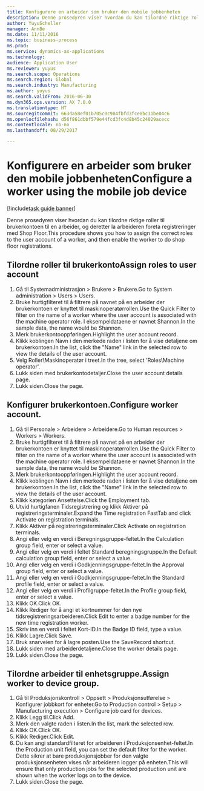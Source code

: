 ```yaml
--- 
title: Konfigurere en arbeider som bruker den mobile jobbenheten
description: Denne prosedyren viser hvordan du kan tilordne riktige roller til brukerkontoen til en arbeider, og deretter la arbeideren foreta registreringer med Shop Floor.
author: YuyuScheller
manager: AnnBe
ms.date: 11/11/2016
ms.topic: business-process
ms.prod: 
ms.service: dynamics-ax-applications
ms.technology: 
audience: Application User
ms.reviewer: yuyus
ms.search.scope: Operations
ms.search.region: Global
ms.search.industry: Manufacturing
ms.author: yuyus
ms.search.validFrom: 2016-06-30
ms.dyn365.ops.version: AX 7.0.0
ms.translationtype: HT
ms.sourcegitcommit: 663da58ef01b705c0c984fbfd3fce8bc31be04c6
ms.openlocfilehash: d56f861dbbf579e44fcd3fc4d8b45c24029acecc
ms.contentlocale: nb-no
ms.lasthandoff: 08/29/2017

---
```

# <a name="configure-a-worker-using-the-mobile-job-device"></a><span data-ttu-id="84037-103">Konfigurere en arbeider som bruker den mobile jobbenheten</span><span class="sxs-lookup"><span data-stu-id="84037-103">Configure a worker using the mobile job device</span></span>

[!include[task guide banner](../../includes/task-guide-banner.md)]

<span data-ttu-id="84037-104">Denne prosedyren viser hvordan du kan tilordne riktige roller til brukerkontoen til en arbeider, og deretter la arbeideren foreta registreringer med Shop Floor.</span><span class="sxs-lookup"><span data-stu-id="84037-104">This procedure shows you how to assign the correct roles to the user account of a worker, and then enable the worker to do shop floor registrations.</span></span>


## <a name="assign-roles-to-user-account"></a><span data-ttu-id="84037-105">Tilordne roller til brukerkonto</span><span class="sxs-lookup"><span data-stu-id="84037-105">Assign roles to user account</span></span>
1. <span data-ttu-id="84037-106">Gå til Systemadministrasjon > Brukere > Brukere.</span><span class="sxs-lookup"><span data-stu-id="84037-106">Go to System administration > Users > Users.</span></span>
2. <span data-ttu-id="84037-107">Bruke hurtigfilteret til å filtrere på navnet på en arbeider der brukerkontoen er knyttet til maskinoperatørrollen.</span><span class="sxs-lookup"><span data-stu-id="84037-107">Use the Quick Filter to filter on the name of a worker where the user account is associated with the machine operator role.</span></span> <span data-ttu-id="84037-108">I eksempeldataene er navnet Shannon.</span><span class="sxs-lookup"><span data-stu-id="84037-108">In the sample data, the name would be Shannon.</span></span>
3. <span data-ttu-id="84037-109">Merk brukerkontooppføringen.</span><span class="sxs-lookup"><span data-stu-id="84037-109">Highlight the user account record.</span></span>
4. <span data-ttu-id="84037-110">Klikk koblingen Navn i den merkede raden i listen for å vise detaljene om brukerkontoen.</span><span class="sxs-lookup"><span data-stu-id="84037-110">In the list, click the "Name" link in the selected row to view the details of the user account.</span></span>
5. <span data-ttu-id="84037-111">Velg Roller\Maskinoperatør i treet.</span><span class="sxs-lookup"><span data-stu-id="84037-111">In the tree, select 'Roles\Machine operator'.</span></span>
6. <span data-ttu-id="84037-112">Lukk siden med brukerkontodetaljer.</span><span class="sxs-lookup"><span data-stu-id="84037-112">Close the user account details page.</span></span>
7. <span data-ttu-id="84037-113">Lukk siden.</span><span class="sxs-lookup"><span data-stu-id="84037-113">Close the page.</span></span>

## <a name="configure-worker-account"></a><span data-ttu-id="84037-114">Konfigurer brukerkontoen.</span><span class="sxs-lookup"><span data-stu-id="84037-114">Configure worker account.</span></span>
1. <span data-ttu-id="84037-115">Gå til Personale > Arbeidere > Arbeidere.</span><span class="sxs-lookup"><span data-stu-id="84037-115">Go to Human resources > Workers > Workers.</span></span>
2. <span data-ttu-id="84037-116">Bruke hurtigfilteret til å filtrere på navnet på en arbeider der brukerkontoen er knyttet til maskinoperatørrollen.</span><span class="sxs-lookup"><span data-stu-id="84037-116">Use the Quick Filter to filter on the name of a worker where the user account is associated with the machine operator role.</span></span> <span data-ttu-id="84037-117">I eksempeldataene er navnet Shannon.</span><span class="sxs-lookup"><span data-stu-id="84037-117">In the sample data, the name would be Shannon.</span></span>
3. <span data-ttu-id="84037-118">Merk brukerkontooppføringen.</span><span class="sxs-lookup"><span data-stu-id="84037-118">Highlight the user account record.</span></span>
4. <span data-ttu-id="84037-119">Klikk koblingen Navn i den merkede raden i listen for å vise detaljene om brukerkontoen.</span><span class="sxs-lookup"><span data-stu-id="84037-119">In the list, click the "Name" link in the selected row to view the details of the user account.</span></span>
5. <span data-ttu-id="84037-120">Klikk kategorien Ansettelse.</span><span class="sxs-lookup"><span data-stu-id="84037-120">Click the Employment tab.</span></span>
6. <span data-ttu-id="84037-121">Utvid hurtigfanen Tidsregistrering og klikk Aktiver på registreringsterminaler.</span><span class="sxs-lookup"><span data-stu-id="84037-121">Expand the Time registration FastTab and click Activate on registration terminals.</span></span>
7. <span data-ttu-id="84037-122">Klikk Aktiver på registreringsterminaler.</span><span class="sxs-lookup"><span data-stu-id="84037-122">Click Activate on registration terminals.</span></span>
8. <span data-ttu-id="84037-123">Angi eller velg en verdi i Beregningsgruppe-feltet.</span><span class="sxs-lookup"><span data-stu-id="84037-123">In the Calculation group field, enter or select a value.</span></span>
9. <span data-ttu-id="84037-124">Angi eller velg en verdi i feltet Standard beregningsgruppe.</span><span class="sxs-lookup"><span data-stu-id="84037-124">In the Default calculation group field, enter or select a value.</span></span>
10. <span data-ttu-id="84037-125">Angi eller velg en verdi i Godkjenningsgruppe-feltet.</span><span class="sxs-lookup"><span data-stu-id="84037-125">In the Approval group field, enter or select a value.</span></span>
11. <span data-ttu-id="84037-126">Angi eller velg en verdi i Godkjenningsgruppe-feltet.</span><span class="sxs-lookup"><span data-stu-id="84037-126">In the Standard profile field, enter or select a value.</span></span>
12. <span data-ttu-id="84037-127">Angi eller velg en verdi i Profilgruppe-feltet.</span><span class="sxs-lookup"><span data-stu-id="84037-127">In the Profile group field, enter or select a value.</span></span>
13. <span data-ttu-id="84037-128">Klikk OK.</span><span class="sxs-lookup"><span data-stu-id="84037-128">Click OK.</span></span>
14. <span data-ttu-id="84037-129">Klikk Rediger for å angi et kortnummer for den nye tidsregistreringsarbeideren.</span><span class="sxs-lookup"><span data-stu-id="84037-129">Click Edit to enter a badge number for the new time registration worker.</span></span>
15. <span data-ttu-id="84037-130">Skriv inn en verdi i feltet Kort-ID.</span><span class="sxs-lookup"><span data-stu-id="84037-130">In the Badge ID field, type a value.</span></span>
16. <span data-ttu-id="84037-131">Klikk Lagre.</span><span class="sxs-lookup"><span data-stu-id="84037-131">Click Save.</span></span>
17. <span data-ttu-id="84037-132">Bruk snarveien for å lagre posten.</span><span class="sxs-lookup"><span data-stu-id="84037-132">Use the SaveRecord shortcut.</span></span>
18. <span data-ttu-id="84037-133">Lukk siden med arbeiderdetaljene.</span><span class="sxs-lookup"><span data-stu-id="84037-133">Close the worker details page.</span></span>
19. <span data-ttu-id="84037-134">Lukk siden.</span><span class="sxs-lookup"><span data-stu-id="84037-134">Close the page.</span></span>

## <a name="assign-worker-to-device-group"></a><span data-ttu-id="84037-135">Tilordne arbeider til enhetsgruppe.</span><span class="sxs-lookup"><span data-stu-id="84037-135">Assign worker to device group.</span></span>
1. <span data-ttu-id="84037-136">Gå til Produksjonskontroll > Oppsett > Produksjonsutførelse > Konfigurer jobbkort for enheter.</span><span class="sxs-lookup"><span data-stu-id="84037-136">Go to Production control > Setup > Manufacturing execution > Configure job card for devices.</span></span>
2. <span data-ttu-id="84037-137">Klikk Legg til.</span><span class="sxs-lookup"><span data-stu-id="84037-137">Click Add.</span></span>
3. <span data-ttu-id="84037-138">Merk den valgte raden i listen.</span><span class="sxs-lookup"><span data-stu-id="84037-138">In the list, mark the selected row.</span></span>
4. <span data-ttu-id="84037-139">Klikk OK.</span><span class="sxs-lookup"><span data-stu-id="84037-139">Click OK.</span></span>
5. <span data-ttu-id="84037-140">Klikk Rediger.</span><span class="sxs-lookup"><span data-stu-id="84037-140">Click Edit.</span></span>
6. <span data-ttu-id="84037-141">Du kan angi standardfilteret for arbeideren i Produksjonsenhet-feltet.</span><span class="sxs-lookup"><span data-stu-id="84037-141">In the Production unit field, you can set the default filter for the worker.</span></span> <span data-ttu-id="84037-142">Dette sikrer at bare produksjonsjobber for den valgte produksjonsenheten vises når arbeideren logger på enheten.</span><span class="sxs-lookup"><span data-stu-id="84037-142">This will ensure that only production jobs for the selected production unit are shown when the worker logs on to the device.</span></span>
7. <span data-ttu-id="84037-143">Lukk siden.</span><span class="sxs-lookup"><span data-stu-id="84037-143">Close the page.</span></span>


